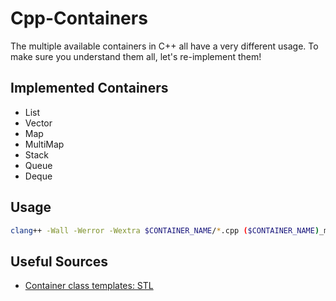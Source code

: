 # Cpp-Containers

The multiple available containers in C++ all have a very different usage. To make sure you understand them all, let's re-implement them!
## Implemented Containers
 - List
- Vector
- Map
- MultiMap
- Stack
- Queue
- Deque

## Usage

```bash
clang++ -Wall -Werror -Wextra $CONTAINER_NAME/*.cpp ($CONTAINER_NAME)_main.cpp -o  $CONTAINER_NAME
```
## Useful Sources
 - [Container class templates: STL](https://www.cplusplus.com/reference/stl/)

